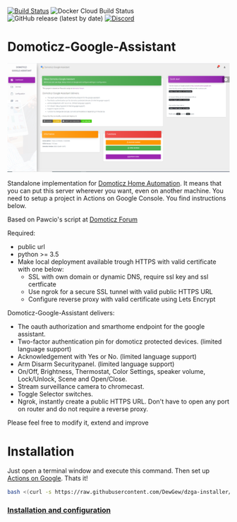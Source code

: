 [![Build Status](https://travis-ci.com/DewGew/Domoticz-Google-Assistant.svg?branch=master)](https://travis-ci.com/DewGew/Domoticz-Google-Assistant) ![Docker Cloud Build Status](https://img.shields.io/docker/cloud/build/dewgew/domoticz-google-assistant?logo=docker) ![GitHub release (latest by date)](https://img.shields.io/github/v/release/dewgew/Domoticz-Google-Assistant) [![Discord](https://img.shields.io/discord/664815298284748830?label=Chat%20on%20Discord)](https://discordapp.com/invite/AmJV6AC)
# Domoticz-Google-Assistant 

<img src="dzga_UI.png" alt="drawing" width="600"/>

Standalone implementation for [Domoticz Home Automation](https://www.domoticz.com/). It means that you can put this server wherever you want, even on another machine. You need to setup a project in Actions on Google Console. You find instructions below.

Based on Pawcio's script at [Domoticz Forum](https://www.domoticz.com/forum/viewtopic.php?f=69&t=27244)

Required:
- public url
- python >= 3.5
- Make local deployment available trough HTTPS with valid certificate with one below:
  - SSL with own domain or dynamic DNS, require ssl key and ssl certficate
  - Use ngrok for a secure SSL tunnel with valid public HTTPS URL
  - Configure reverse proxy with valid certificate using Lets Encrypt

Domoticz-Google-Assistant delivers: 
- The oauth authorization and smarthome endpoint for the google assistant.
- Two-factor authentication pin for domoticz protected devices. (limited language support)
- Acknowledgement with Yes or No. (limited language support)
- Arm Disarm Securitypanel. (limited language support)
- On/Off, Brightness, Thermostat, Color Settings, speaker volume, Lock/Unlock, Scene and Open/Close.
- Stream surveillance camera to chromecast.
- Toggle Selector switches.
- Ngrok, instantly create a public HTTPS URL. Don't have to open any port on router and do not require a reverse proxy.

Please feel free to modify it, extend and improve

# Installation
Just open a terminal window and execute this command. Then set up [Actions on Google](https://github.com/DewGew/Domoticz-Google-Assistant/wiki). Thats it!
```bash
bash <(curl -s https://raw.githubusercontent.com/DewGew/dzga-installer/master/install.sh)
```

### [Installation and configuration](https://github.com/DewGew/Domoticz-Google-Assistant/wiki)
<!--stackedit_data:
eyJoaXN0b3J5IjpbNjY2NTI2ODUyXX0=
-->
